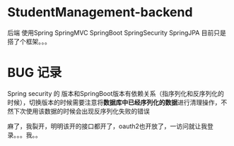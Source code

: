 # StudentManagement-backend
后端 使用Spring SpringMVC SpringBoot SpringSecurity SpringJPA 目前只是搭了个框架。。。

# BUG 记录
Spring security 的 版本和SpringBoot版本有依赖关系（指序列化和反序列化的时候），切换版本的时候需要注意将**数据库中已经序列化的数据**进行清理操作，不然下次使用该数据的时候会出现反序列化失败的错误

麻了，我裂开，明明该开的接口都开了，oauth2也开放了，一访问就让我登录。。。我。。
